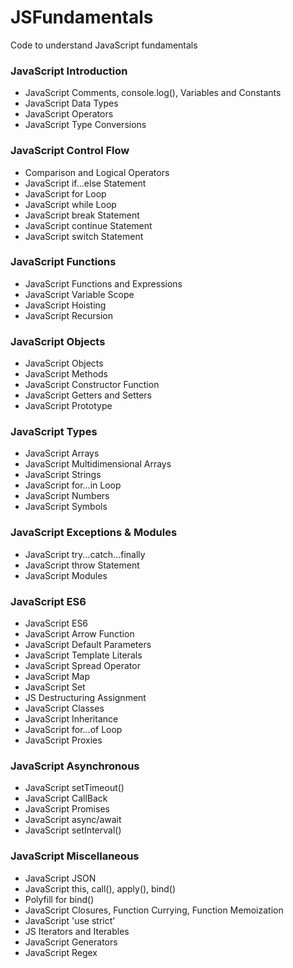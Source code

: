 # JSFundamentals
Code to understand JavaScript fundamentals 
### JavaScript Introduction
* JavaScript Comments, console.log(), Variables and Constants
* JavaScript Data Types
* JavaScript Operators
* JavaScript Type Conversions
### JavaScript Control Flow
* Comparison and Logical Operators
* JavaScript if...else Statement
* JavaScript for Loop
* JavaScript while Loop
* JavaScript break Statement
* JavaScript continue Statement
* JavaScript switch Statement
### JavaScript Functions
* JavaScript Functions and Expressions
* JavaScript Variable Scope
* JavaScript Hoisting
* JavaScript Recursion
### JavaScript Objects
* JavaScript Objects
* JavaScript Methods
* JavaScript Constructor Function
* JavaScript Getters and Setters
* JavaScript Prototype
### JavaScript Types
* JavaScript Arrays
* JavaScript Multidimensional Arrays
* JavaScript Strings
* JavaScript for...in Loop
* JavaScript Numbers
* JavaScript Symbols
### JavaScript Exceptions & Modules
* JavaScript try...catch...finally
* JavaScript throw Statement
* JavaScript Modules
### JavaScript ES6
* JavaScript ES6
* JavaScript Arrow Function
* JavaScript Default Parameters
* JavaScript Template Literals
* JavaScript Spread Operator
* JavaScript Map
* JavaScript Set
* JS Destructuring Assignment
* JavaScript Classes
* JavaScript Inheritance
* JavaScript for...of Loop
* JavaScript Proxies
### JavaScript Asynchronous
* JavaScript setTimeout()
* JavaScript CallBack
* JavaScript Promises
* JavaScript async/await
* JavaScript setInterval()
### JavaScript Miscellaneous
* JavaScript JSON
* JavaScript this, call(), apply(), bind()
* Polyfill for bind()
* JavaScript Closures, Function Currying, Function Memoization
* JavaScript 'use strict'
* JS Iterators and Iterables
* JavaScript Generators
* JavaScript Regex
